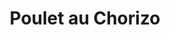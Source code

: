---
layout: recette
categories: [recettes]
hidden: true
lang: fr
sitemap: false
title: Poulet au Chorizo
type: sel
recettes:
  Classique:
    yield: 2
    yieldType: personnes
    ingredients: 
      - nom: filets de poulet
        qte: 400
        unite: gr
        variable: true
      - nom: chorizo
        qte: 1
      - nom: poivrons rouges
        qte: 2
      - nom: oignon
        qte: 1
      - nom: ail
        qte: 2
        unite: gousses
      - nom: crème liquide
        qte: 200
        unite: mL
      - nom: paprika
    etapes:
      - label: Préparation de la viande
        details:
          - Détailler les filets de poulet et le chorizo en lamelles
          - Les faire cuire jusqu'à coloration
          - Ajouter le paprika
          - Réserver 
      - label: Préparation des légumes
        details:
          - Émincer les poivrons, l'oignon et l'ail
          - Faire revenir les oignons avec les poivrons
          - Ajouter l'ail 
          - Ajouter le poulet et le chorizo
          - Ajouter la crème liquide
          - Goûter, ajuster si besoin (sel, piment, citron)
          - Laisser mijoter à semi-couvert à feu doux une dizaine de minutes
notes:
  - Plus la crème est grasse meilleur le plat sera
---